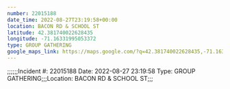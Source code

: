 ```yaml
---
number: 22015188
date_time: 2022-08-27T23:19:58+00:00
location: BACON RD & SCHOOL ST
latitude: 42.381740022628435
longitude: -71.16331995053372
type: GROUP GATHERING
google_maps_link: https://maps.google.com/?q=42.381740022628435,-71.16331995053372
---
```


;;;;;;Incident #: 22015188   Date: 2022-08-27 23:19:58   Type: GROUP GATHERING;;;Location: BACON RD & SCHOOL ST;;;
